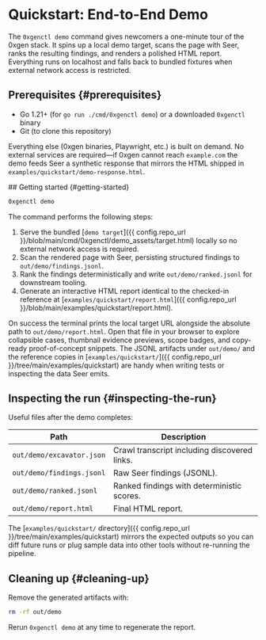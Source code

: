 # Quickstart: End-to-End Demo

The `0xgenctl demo` command gives newcomers a one-minute tour of the 0xgen stack.
It spins up a local demo target, scans the page with Seer, ranks the resulting
findings, and renders a polished HTML report. Everything runs on localhost and
falls back to bundled fixtures when external network access is restricted.

## Prerequisites {#prerequisites}

* Go 1.21+ (for `go run ./cmd/0xgenctl demo`) or a downloaded `0xgenctl` binary
* Git (to clone this repository)

Everything else (0xgen binaries, Playwright, etc.) is built on demand. No
external services are required—if 0xgen cannot reach `example.com` the demo
feeds Seer a synthetic response that mirrors the HTML shipped in
`examples/quickstart/demo-response.html`.

<div id="run-the-pipeline"></div>
## Getting started {#getting-started}

```bash
0xgenctl demo
```

The command performs the following steps:

1. Serve the bundled [`demo target`]({{ config.repo_url }}/blob/main/cmd/0xgenctl/demo_assets/target.html)
   locally so no external network access is required.
2. Scan the rendered page with Seer, persisting structured findings to
   `out/demo/findings.jsonl`.
3. Rank the findings deterministically and write `out/demo/ranked.jsonl` for
   downstream tooling.
4. Generate an interactive HTML report identical to the checked-in reference at
   [`examples/quickstart/report.html`]({{ config.repo_url }}/blob/main/examples/quickstart/report.html).

On success the terminal prints the local target URL alongside the absolute path
to `out/demo/report.html`. Open that file in your browser to explore collapsible
cases, thumbnail evidence previews, scope badges, and copy-ready proof-of-concept
snippets. The JSONL artifacts under `out/demo/` and the reference copies in
[`examples/quickstart/`]({{ config.repo_url }}/tree/main/examples/quickstart)
are handy when writing tests or inspecting the data Seer emits.

## Inspecting the run {#inspecting-the-run}

Useful files after the demo completes:

| Path | Description |
| ---- | ----------- |
| `out/demo/excavator.json` | Crawl transcript including discovered links. |
| `out/demo/findings.jsonl` | Raw Seer findings (JSONL). |
| `out/demo/ranked.jsonl` | Ranked findings with deterministic scores. |
| `out/demo/report.html` | Final HTML report. |

The [`examples/quickstart/` directory]({{ config.repo_url }}/tree/main/examples/quickstart)
mirrors the expected outputs so you can diff future runs or plug sample data into
other tools without re-running the pipeline.

## Cleaning up {#cleaning-up}

Remove the generated artifacts with:

```bash
rm -rf out/demo
```

Rerun `0xgenctl demo` at any time to regenerate the report.
